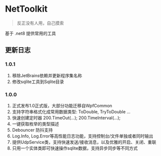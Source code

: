 # NetToolkit
> 反正没有人用，自己摸索

基于 .net8 提供常用的工具

## 更新日志

### 1.0.1
1. 移除JetBrains依赖并更新程序集名称
2. 修改sqlite工具到Sqlite目录

### 1.0.0
1. 正式发布1.0正式版，大部分功能迁移自WpfCommon
2. 支持字符串格式化成常用数据类型: ToDouble, TryToDouble ...
3. 快速创建定时器 200.TimeOut(...); 200.TimeInterval(...);
4. 一键获取枚举的类型描述
5. Debouncer 防抖支持
6. Log.Info, Log.Error等高性能日志功能，支持控制台/文件单独或者同时输出
7. 提供UdpService类，支持快速发送/接收消息，以及优雅的开启、关闭、重联
8. 只用一个实体类即可快速操作sqlite数据，支持异步同步等不同方式
